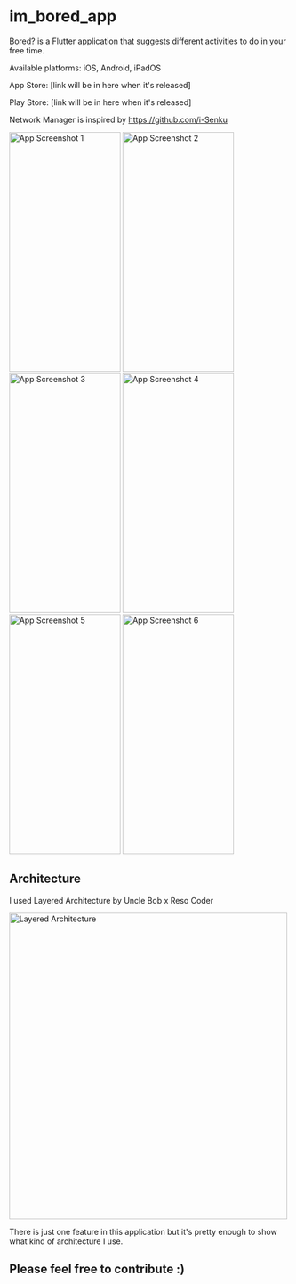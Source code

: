 # im_bored_app

Bored? is a Flutter application that suggests different activities to do in your free time.

Available platforms: iOS, Android, iPadOS

App Store: [link will be in here when it's released]

Play Store: [link will be in here when it's released]

Network Manager is inspired by https://github.com/i-Senku

<img src="https://user-images.githubusercontent.com/59976112/117767970-57740280-b23a-11eb-818f-45587df928c8.png" alt="App Screenshot 1" width="200" height="430"> <img src="https://user-images.githubusercontent.com/59976112/117767978-593dc600-b23a-11eb-840a-ac2512e9dae5.png" alt="App Screenshot 2" width="200" height="430">
<img src="https://user-images.githubusercontent.com/59976112/117767982-5a6ef300-b23a-11eb-84f9-ade6b7d3ae93.png" alt="App Screenshot 3" width="200" height="430">
<img src="https://user-images.githubusercontent.com/59976112/117767984-5ba02000-b23a-11eb-98ec-d722f2492354.png" alt="App Screenshot 4" width="200" height="430">
<img src="https://user-images.githubusercontent.com/59976112/117768026-71ade080-b23a-11eb-9828-e2b9e30c5135.png" alt="App Screenshot 5" width="200" height="430">
<img src="https://user-images.githubusercontent.com/59976112/117768032-7377a400-b23a-11eb-97b9-f3a8c6a63eb0.png" alt="App Screenshot 6" width="200" height="430">


## Architecture

I used Layered Architecture by Uncle Bob x Reso Coder

<img src="https://user-images.githubusercontent.com/59976112/117793690-20f7b100-b255-11eb-989e-732f0e8c0de5.png" alt="Layered Architecture" width="500" height="550"> 

There is just one feature in this application but it's pretty enough to show what kind of architecture I use.

## Please feel free to contribute :)
